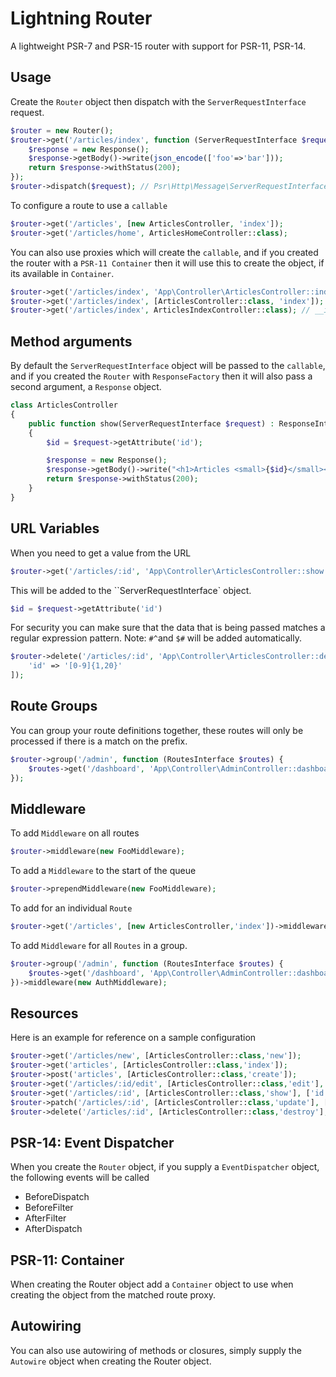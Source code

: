 # Lightning Router

A lightweight PSR-7 and PSR-15 router with support for PSR-11, PSR-14.

## Usage

Create the `Router` object then dispatch with the `ServerRequestInterface` request.

```php
$router = new Router();
$router->get('/articles/index', function (ServerRequestInterface $request) {
    $response = new Response();
    $response->getBody()->write(json_encode(['foo'=>'bar']));
    return $response->withStatus(200);
});
$router->dispatch($request); // Psr\Http\Message\ServerRequestInterface
```

To configure a route to use a `callable`

```php
$router->get('/articles', [new ArticlesController, 'index']);
$router->get('/articles/home', ArticlesHomeController::class);
```

You can also use proxies which will create the `callable`, and if you created the router with a `PSR-11 Container` then it will use this to create the object, if its available in `Container`.

```php
$router->get('/articles/index', 'App\Controller\ArticlesController::index');
$router->get('/articles/index', [ArticlesController::class, 'index']);
$router->get('/articles/index', ArticlesIndexController::class); // __invoke method
```

## Method arguments

By default the `ServerRequestInterface` object will be passed to the `callable`, and if you created the `Router` with `ResponseFactory` then it will also pass a second argument, a `Response` object.

```php
class ArticlesController
{
    public function show(ServerRequestInterface $request) : ResponseInterface
    {
        $id = $request->getAttribute('id');

        $response = new Response();
        $response->getBody()->write("<h1>Articles <small>{$id}</small></h1>");
        return $response->withStatus(200);
    }
}
```

## URL Variables

When you need to get a value from the URL

```php
$router->get('/articles/:id', 'App\Controller\ArticlesController::show');
```

This will be added to the ``ServerRequestInterface` object.

```php
$id = $request->getAttribute('id')
```

For security you can make sure that the data that is being passed matches a regular expression pattern. Note: `#^`and `$#` will be added automatically.

```php
$router->delete('/articles/:id', 'App\Controller\ArticlesController::delete',[
    'id' => '[0-9]{1,20}'
]);
```

## Route Groups

You can group your route definitions together, these routes will only be processed if there is a match on the prefix.

```php
$router->group('/admin', function (RoutesInterface $routes) {
    $routes->get('/dashboard', 'App\Controller\AdminController::dashboard'); // GET /admin/dashboard
});
```

## Middleware

To add `Middleware` on all routes

```php
$router->middleware(new FooMiddleware);
```

To add a `Middleware` to the start of the queue

```php
$router->prependMiddleware(new FooMiddleware);
```

To add for an individual `Route`

```php
$router->get('/articles', [new ArticlesController,'index'])->middleware(new AuthMiddleware);
```

To add `Middleware` for all `Routes` in a group.

```php
$router->group('/admin', function (RoutesInterface $routes) {
    $routes->get('/dashboard', 'App\Controller\AdminController::dashboard'); // GET /admin/dashboard
})->middleware(new AuthMiddleware);
```

## Resources

Here is an example for reference on a sample configuration

```php
$router->get('/articles/new', [ArticlesController::class,'new']);
$router->get('articles', [ArticlesController::class,'index']);
$router->post('articles', [ArticlesController::class,'create']);
$router->get('/articles/:id/edit', [ArticlesController::class,'edit'], ['id' => '[0-9]{1,11}']);
$router->get('/articles/:id', [ArticlesController::class,'show'], ['id' => '[0-9]{1,11}']);
$router->patch('/articles/:id', [ArticlesController::class,'update'], ['id' => '[0-9]{1,11}']);
$router->delete('/articles/:id', [ArticlesController::class,'destroy'], ['id' => '[0-9]{1,11}']);
```

## PSR-14: Event Dispatcher

When you create the `Router` object, if you supply a `EventDispatcher` object, the following events will be called

- BeforeDispatch
- BeforeFilter
- AfterFilter
- AfterDispatch

## PSR-11: Container

When creating the Router object add a `Container` object to use when creating the object from the matched route proxy.

## Autowiring

You can also use autowiring of methods or closures, simply supply the `Autowire` object when creating the Router object.
